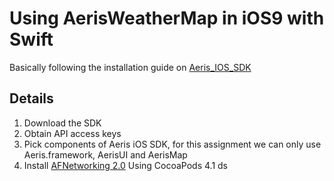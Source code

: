 # Using AerisWeatherMap in iOS9 with Swift
Basically following the installation guide on <a href="http://www.aerisweather.com/support/docs/toolkits/aeris-ios-sdk/">Aeris_IOS_SDK</a>

## Details

1. Download the SDK
2. Obtain API access keys
3. Pick components of Aeris iOS SDK, for this assignment we can only use Aeris.framework, AerisUI and AerisMap
4. Install <a href="https://github.com/AFNetworking/AFNetworking">AFNetworking 2.0</a> Using CocoaPods
	4.1  ds
